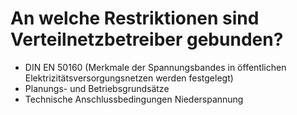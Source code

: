 # An welche Restriktionen sind Verteilnetzbetreiber gebunden?
- DIN EN 50160 (Merkmale der Spannungsbandes in öffentlichen Elektrizitätsversorgungsnetzen werden festgelegt)
- Planungs- und Betriebsgrundsätze
- Technische Anschlussbedingungen Niederspannung
